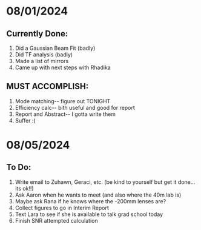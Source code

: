 # 08/01/2024

## Currently Done:
1. Did a Gaussian Beam Fit (badly)
2. Did TF analysis (badly)
3. Made a list of mirrors
4. Came up with next steps with Rhadika

## MUST ACCOMPLISH: 
1. Mode matching-- figure out TONIGHT
2. Efficiency calc-- bith useful and good for report
3. Report and Abstract-- I gotta write them
4. Suffer :(

# 08/05/2024
## To Do:
1. Write email to Zuhawn, Geraci, etc. (be kind to yourself but get it done... its ok!!)
2. Ask Aaron when he wants to meet (and also where the 40m lab is)
3. Maybe ask Rana if he knows where the -200mm lenses are?
4. Collect figures to go in Interim Report
5. Text Lara to see if she is available to talk grad school today
6. Finish SNR attempted calculation

